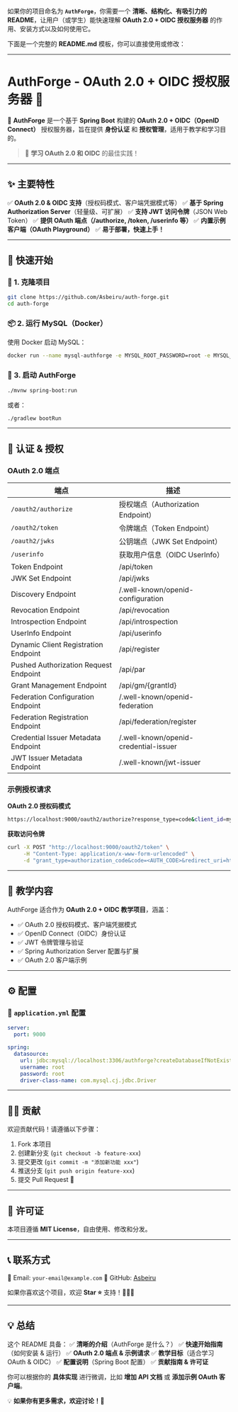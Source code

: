 如果你的项目命名为 **`AuthForge`**，你需要一个 **清晰、结构化、有吸引力的 README**，让用户（或学生）能快速理解 **OAuth 2.0 + OIDC 授权服务器** 的作用、安装方式以及如何使用它。

下面是一个完整的 **README.md** 模板，你可以直接使用或修改：

---

# **AuthForge - OAuth 2.0 + OIDC 授权服务器 🔐**

🚀 **AuthForge** 是一个基于 **Spring Boot** 构建的 **OAuth 2.0 + OIDC（OpenID Connect）** 授权服务器，旨在提供 **身份认证** 和 **授权管理**，适用于教学和学习目的。

> 🌟 **学习 OAuth 2.0 和 OIDC** 的最佳实践！

---

## **✨ 主要特性**
✅ **OAuth 2.0 & OIDC 支持**（授权码模式、客户端凭据模式等）
✅ **基于 Spring Authorization Server**（轻量级、可扩展）
✅ **支持 JWT 访问令牌**（JSON Web Token）
✅ **提供 OAuth 端点（/authorize, /token, /userinfo 等）**
✅ **内置示例客户端（OAuth Playground）**
✅ **易于部署，快速上手！**

---

## **📌 快速开始**
### **🔧 1. 克隆项目**
```sh
git clone https://github.com/Asbeiru/auth-forge.git
cd auth-forge
```

### **📦 2. 运行 MySQL（Docker）**
使用 Docker 启动 MySQL：
```sh
docker run --name mysql-authforge -e MYSQL_ROOT_PASSWORD=root -e MYSQL_DATABASE=authforge -p 3306:3306 -d mysql:8
```

### **🚀 3. 启动 AuthForge**
```sh
./mvnw spring-boot:run
```
或者：
```sh
./gradlew bootRun
```

---

## **🔑 认证 & 授权**
### **OAuth 2.0 端点**
| **端点** | **描述** |
|----------|---------|
| `/oauth2/authorize` | 授权端点（Authorization Endpoint） |
| `/oauth2/token` | 令牌端点（Token Endpoint） |
| `/oauth2/jwks` | 公钥端点（JWK Set Endpoint） |
| `/userinfo` | 获取用户信息（OIDC UserInfo） |
|Token Endpoint|	/api/token|
|JWK Set Endpoint|	/api/jwks|
|Discovery Endpoint|	/.well-known/openid-configuration|
|Revocation Endpoint	|/api/revocation|
|Introspection Endpoint|	/api/introspection|
|UserInfo Endpoint|	/api/userinfo|
|Dynamic Client Registration Endpoint|	/api/register|
|Pushed Authorization Request Endpoint|	/api/par|
|Grant Management Endpoint|	/api/gm/{grantId}|
|Federation Configuration Endpoint	|/.well-known/openid-federation|
|Federation Registration Endpoint	|/api/federation/register|
|Credential Issuer Metadata Endpoint|	/.well-known/openid-credential-issuer|
|JWT Issuer Metadata Endpoint|	/.well-known/jwt-issuer|

### **示例授权请求**
**OAuth 2.0 授权码模式**
```sh
https://localhost:9000/oauth2/authorize?response_type=code&client_id=my-client&redirect_uri=http://localhost:8080/callback&scope=openid
```

**获取访问令牌**
```sh
curl -X POST "http://localhost:9000/oauth2/token" \
     -H "Content-Type: application/x-www-form-urlencoded" \
     -d "grant_type=authorization_code&code=<AUTH_CODE>&redirect_uri=http://localhost:8080/callback&client_id=my-client&client_secret=my-secret"
```

---

## **📜 教学内容**
AuthForge 适合作为 **OAuth 2.0 + OIDC 教学项目**，涵盖：
- ✅ OAuth 2.0 授权码模式、客户端凭据模式
- ✅ OpenID Connect（OIDC）身份认证
- ✅ JWT 令牌管理与验证
- ✅ Spring Authorization Server 配置与扩展
- ✅ OAuth 2.0 客户端示例

---

## **⚙️ 配置**
### **🔧 `application.yml` 配置**
```yaml
server:
  port: 9000

spring:
  datasource:
    url: jdbc:mysql://localhost:3306/authforge?createDatabaseIfNotExist=true&useSSL=false&allowPublicKeyRetrieval=true
    username: root
    password: root
    driver-class-name: com.mysql.cj.jdbc.Driver
```

---

## **👨‍💻 贡献**
欢迎贡献代码！请遵循以下步骤：
1. Fork 本项目
2. 创建新分支 (`git checkout -b feature-xxx`)
3. 提交更改 (`git commit -m "添加新功能 xxx"`)
4. 推送分支 (`git push origin feature-xxx`)
5. 提交 Pull Request 🎉

---

## **📜 许可证**
本项目遵循 **MIT License**，自由使用、修改和分发。

---

## **📞 联系方式**
📧 Email: `your-email@example.com`
🐙 GitHub: [Asbeiru](https://github.com/Asbeiru)

如果你喜欢这个项目，欢迎 **Star ⭐** 支持！🚀🚀🚀

---

## **💡 总结**
这个 README 具备：
✅ **清晰的介绍**（AuthForge 是什么？）
✅ **快速开始指南**（如何安装 & 运行）
✅ **OAuth 2.0 端点 & 示例请求**
✅ **教学目标**（适合学习 OAuth & OIDC）
✅ **配置说明**（Spring Boot 配置）
✅ **贡献指南 & 许可证**

你可以根据你的 **具体实现** 进行微调，比如 **增加 API 文档** 或 **添加示例 OAuth 客户端**。

💡 **如果你有更多需求，欢迎讨论！🚀**

